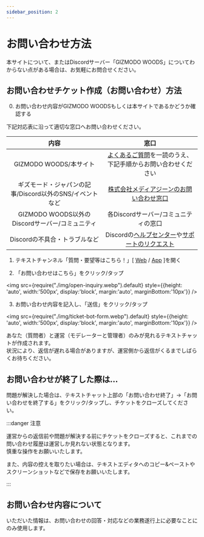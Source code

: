 ```yaml
---
sidebar_position: 2
---
```


# お問い合わせ方法

本サイトについて、またはDiscordサーバー「GIZMODO WOODS」についてわからない点がある場合は、お気軽にお問合せください。

## お問い合わせチケット作成（お問い合わせ）方法

0. お問い合わせ内容がGIZMODO WOODSもしくは本サイトであるかどうか確認する

下記対応表に沿って適切な窓口へお問い合わせください。

|内容|窓口|
|:---:|:---:|
|GIZMODO WOODS/本サイト|[よくあるご質問](faq.md)を一読のうえ、下記手順からお問い合わせください|
|ギズモード・ジャパンの記事/Discord以外のSNS/イベントなど|[株式会社メディアジーンのお問い合わせ窓口](https://www.mediagene.co.jp/contact)|
|GIZMODO WOODS以外のDiscordサーバー/コミュニティ|各Discordサーバー/コミュニティの窓口|
|Discordの不具合・トラブルなど|Discordの[ヘルプセンター](https://support.discord.com/hc/ja)や[サポートのリクエスト](https://support.discord.com/hc/ja/requests/new)|

1. テキストチャンネル「質問・要望等はこちら！」[ [Web](https://discord.com/channels/753903663298117694/1114363410310774814) / [App](discord://discord.com/channels/753903663298117694/1114363410310774814) ]を開く

2. 「お問い合わせはこちら」をクリック/タップ

<img src={require("./img/open-inquiry.webp").default}
     style={{height: 'auto', width:'500px', display:'block', margin:'auto', marginBottom:'10px'}} />

3. お問い合わせ内容を記入し、「送信」をクリック/タップ

<img src={require("./img/ticket-bot-form.webp").default}
     style={{height: 'auto', width:'500px', display:'block', margin:'auto', marginBottom:'10px'}} />

あなた（質問者）と運営（モデレーターと管理者）のみが見れるテキストチャットが作成されます。   
状況により、返信が遅れる場合がありますが、運営側から返信がくるまでしばらくお待ちください。

## お問い合わせが終了した際は...

問題が解決した場合は、テキストチャット上部の「お問い合わせ終了」→「お問い合わせを終了する」をクリック/タップし、チケットをクローズしてください。

:::danger 注意

運営からの返信前や問題が解決する前にチケットをクローズすると、これまでの問い合わせ履歴は運営しか見れない状態となります。   
慎重な操作をお願いいたします。

また、内容の控えを取りたい場合は、テキストエディタへのコピー&ペーストやスクリーンショットなどで保存をお願いいたします。

:::

## お問い合わせ内容について

いただいた情報は、お問い合わせの回答・対応などの業務遂行上に必要なことにのみ使用します。
